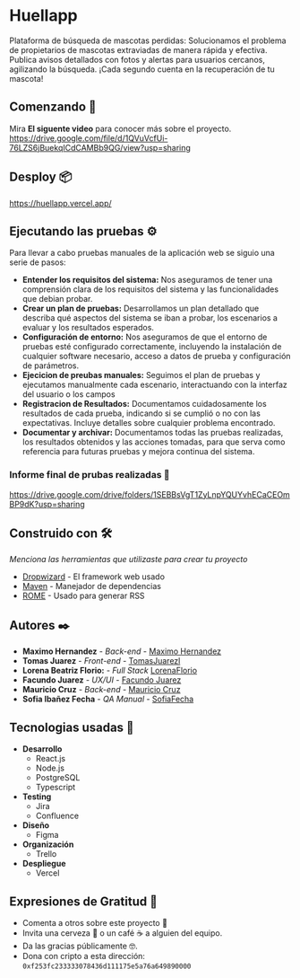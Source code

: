 # Huellapp

Plataforma de búsqueda de mascotas perdidas: Solucionamos el problema de propietarios de mascotas extraviadas de manera rápida y efectiva. Publica avisos detallados con fotos y alertas para usuarios cercanos, agilizando la búsqueda. ¡Cada segundo cuenta en la recuperación de tu mascota!

## Comenzando 🚀

Mira **El siguente video** para conocer más sobre el proyecto.
https://drive.google.com/file/d/1QVuVcfUi-76LZS6jBuekqICdCAMBb9QG/view?usp=sharing

## Desploy 📦

https://huellapp.vercel.app/

## Ejecutando las pruebas ⚙️

Para llevar a cabo pruebas manuales de la aplicación web se siguio una serie de pasos:
* **Entender los requisitos del sistema:** Nos aseguramos de tener una comprensión clara de los requisitos del sistema y las funcionalidades que debian probar. 
* **Crear un plan de pruebas:** Desarrollamos un plan detallado que describa qué aspectos del sistema se iban a probar, los escenarios a evaluar y los resultados esperados.
* **Configuración de entorno:** Nos aseguramos de que el entorno de pruebas esté configurado correctamente, incluyendo la instalación de cualquier software necesario, acceso a datos de prueba y configuración de parámetros.
* **Ejecicion de preubas manuales:** Seguimos el plan de pruebas y ejecutamos manualmente cada escenario, interactuando con la interfaz del usuario o los campos 
* **Registracion de Resultados:** Documentamos cuidadosamente los resultados de cada prueba, indicando si se cumplió o no con las expectativas. Incluye detalles sobre cualquier problema encontrado. 
* **Documentar y archivar:** Documentamos todas las pruebas realizadas, los resultados obtenidos y las acciones tomadas, para que serva como referencia para futuras pruebas y mejora continua del sistema. 

### Informe final de prubas realizadas 🔩

https://drive.google.com/drive/folders/1SEBBsVgT1ZyLnpYQUYvhECaCEOmBP9dK?usp=sharing

## Construido con 🛠️

_Menciona las herramientas que utilizaste para crear tu proyecto_

* [Dropwizard](http://www.dropwizard.io/1.0.2/docs/) - El framework web usado
* [Maven](https://maven.apache.org/) - Manejador de dependencias
* [ROME](https://rometools.github.io/rome/) - Usado para generar RSS


## Autores ✒️

* **Maximo Hernandez** - *Back-end* - [Maximo Hernandez](https://github.com/maxjhernandezla)
* **Tomas Juarez** - *Front-end* - [TomasJuarezl](https://github.com/moka-web)
* **Lorena Beatriz Florio:** - *Full Stack* [LorenaFlorio](https://github.com/lorex03)
* **Facundo Juarez** - *UX/UI* - [Facundo Juarez](https://github.com/facuAsad)
* **Mauricio Cruz** - *Back-end* - [Mauricio Cruz](https://github.com/MauricioCruzD)
* **Sofia Ibañez Fecha** - *QA Manual* - [SofiaFecha](https://github.com/sofia-if)

## Tecnologias usadas 📄

* **Desarrollo**
  * React.js
  * Node.js
  * PostgreSQL
  * Typescript 
* **Testing**
  * Jira
  * Confluence 
* **Diseño**
  * Figma
* **Organización**
  * Trello
* **Despliegue**
  * Vercel

## Expresiones de Gratitud 🎁

* Comenta a otros sobre este proyecto 📢
* Invita una cerveza 🍺 o un café ☕ a alguien del equipo. 
* Da las gracias públicamente 🤓.
* Dona con cripto a esta dirección: `0xf253fc233333078436d111175e5a76a649890000`
